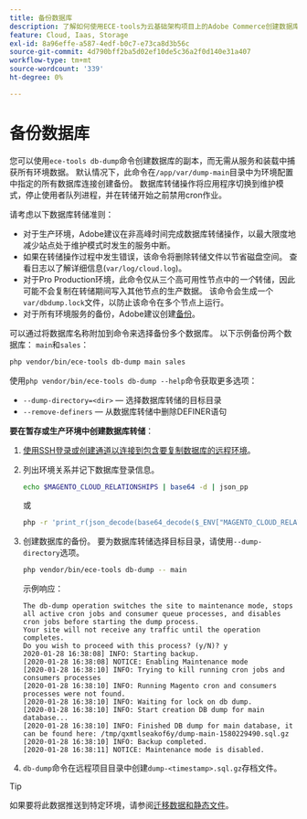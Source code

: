 ```yaml
---
title: 备份数据库
description: 了解如何使用ECE-tools为云基础架构项目上的Adobe Commerce创建数据库备份。
feature: Cloud, Iaas, Storage
exl-id: 8a96effe-a587-4edf-b0c7-e73ca8d3b56c
source-git-commit: 4d790bff2ba5d02ef10de5c36a2f0d140e31a407
workflow-type: tm+mt
source-wordcount: '339'
ht-degree: 0%

---
```


# 备份数据库

您可以使用`ece-tools db-dump`命令创建数据库的副本，而无需从服务和装载中捕获所有环境数据。 默认情况下，此命令在`/app/var/dump-main`目录中为环境配置中指定的所有数据库连接创建备份。 数据库转储操作将应用程序切换到维护模式，停止使用者队列进程，并在转储开始之前禁用cron作业。

请考虑以下数据库转储准则：

- 对于生产环境，Adobe建议在非高峰时间完成数据库转储操作，以最大限度地减少站点处于维护模式时发生的服务中断。
- 如果在转储操作过程中发生错误，该命令将删除转储文件以节省磁盘空间。 查看日志以了解详细信息(`var/log/cloud.log`)。
- 对于Pro Production环境，此命令仅从三个高可用性节点中的&#x200B;_一个_&#x200B;转储，因此可能不会复制在转储期间写入其他节点的生产数据。 该命令会生成一个`var/dbdump.lock`文件，以防止该命令在多个节点上运行。
- 对于所有环境服务的备份，Adobe建议创建[备份](snapshots.md)。

可以通过将数据库名称附加到命令来选择备份多个数据库。 以下示例备份两个数据库： `main`和`sales`：

```bash
php vendor/bin/ece-tools db-dump main sales
```

使用`php vendor/bin/ece-tools db-dump --help`命令获取更多选项：

- `--dump-directory=<dir>` — 选择数据库转储的目标目录
- `--remove-definers` — 从数据库转储中删除DEFINER语句

**要在暂存或生产环境中创建数据库转储**：

1. [使用SSH登录或创建通道以连接到包含要复制数据库的远程环境](../development/secure-connections.md)。

1. 列出环境关系并记下数据库登录信息。

   ```bash
   echo $MAGENTO_CLOUD_RELATIONSHIPS | base64 -d | json_pp
   ```

   或

   ```bash
   php -r 'print_r(json_decode(base64_decode($_ENV["MAGENTO_CLOUD_RELATIONSHIPS"]))->database);'
   ```

1. 创建数据库的备份。 要为数据库转储选择目标目录，请使用`--dump-directory`选项。

   ```bash
   php vendor/bin/ece-tools db-dump -- main
   ```

   示例响应：

   ```terminal
   The db-dump operation switches the site to maintenance mode, stops all active cron jobs and consumer queue processes, and disables cron jobs before starting the dump process.
   Your site will not receive any traffic until the operation completes.
   Do you wish to proceed with this process? (y/N)? y
   2020-01-28 16:38:08] INFO: Starting backup.
   [2020-01-28 16:38:08] NOTICE: Enabling Maintenance mode
   [2020-01-28 16:38:10] INFO: Trying to kill running cron jobs and consumers processes
   [2020-01-28 16:38:10] INFO: Running Magento cron and consumers processes were not found.
   [2020-01-28 16:38:10] INFO: Waiting for lock on db dump.
   [2020-01-28 16:38:10] INFO: Start creation DB dump for main database...
   [2020-01-28 16:38:10] INFO: Finished DB dump for main database, it can be found here: /tmp/qxmtlseakof6y/dump-main-1580229490.sql.gz
   [2020-01-28 16:38:10] INFO: Backup completed.
   [2020-01-28 16:38:11] NOTICE: Maintenance mode is disabled.
   ```

1. `db-dump`命令在远程项目目录中创建`dump-<timestamp>.sql.gz`存档文件。

>[!TIP]
>
>如果要将此数据推送到特定环境，请参阅[迁移数据和静态文件](../deploy/staging-production.md#migrate-static-files)。
